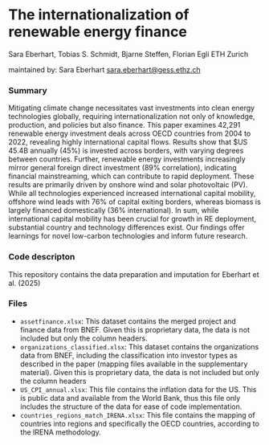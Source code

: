 # The internationalization of renewable energy finance
Sara Eberhart, Tobias S. Schmidt, Bjarne Steffen, Florian Egli
ETH Zurich

maintained by: Sara Eberhart <sara.eberhart@gess.ethz.ch>

### Summary
Mitigating climate change necessitates vast investments into clean energy technologies globally, requiring internationalization not only of knowledge, production, and policies but also finance. This paper examines 42,291 renewable energy investment deals across OECD countries from 2004 to 2022, revealing highly international capital flows. Results show that $US 45.4B annually (45%) is invested across borders, with varying degrees between countries. Further, renewable energy investments increasingly mirror general foreign direct investment (89% correlation), indicating financial mainstreaming, which can contribute to rapid deployment. These results are primarily driven by onshore wind and solar photovoltaic (PV). While all technologies experienced increased international capital mobility, offshore wind leads with 76% of capital exiting borders, whereas biomass is largely financed domestically (36% international). In sum, while international capital mobility has been crucial for growth in RE deployment, substantial country and technology differences exist. Our findings offer learnings for novel low-carbon technologies and inform future research.

### Code descripton
This repository contains the data preparation and imputation for Eberhart et al. (2025)

### Files
- `assetfinance.xlsx`: This dataset contains the merged project and finance data from BNEF. Given this is proprietary data, the data is not included but only the column headers.
- `organizations_classified.xlsx`: This dataset contains the organizations data from BNEF, including the classification into investor types as described in the paper (mapping files available in the supplementary material). Given this is proprietary data, the data is not included but only the column headers
- `US_CPI_annual.xlsx`: This file contains the inflation data for the US. This is public data and available from the World Bank, thus this file only includes the structure of the data for ease of code implementation.
- `countries_regions_match_IRENA.xlsx`: This file contains the mapping of countries into regions and specifically the OECD countries, according to the IRENA methodology.

